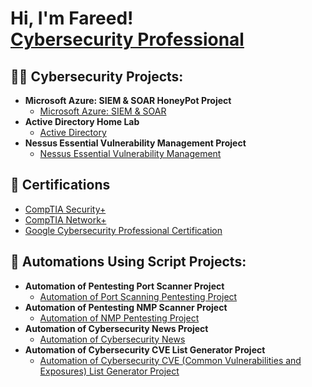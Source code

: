 <h1>Hi, I'm Fareed! <br/><a href="https://github.com/FareedHussaini"> <a href="https://www.linkedin.com/in/fareed-hussaini/">Cybersecurity Professional</a></h1>
  
<h2>👨‍💻 Cybersecurity Projects:</h2>

- <b>Microsoft Azure: SIEM & SOAR HoneyPot Project</b>
  - [Microsoft Azure: SIEM & SOAR](https://github.com/FareedHussaini/Microsoft-Azure-SIEM-SOAR)
- <b>Active Directory Home Lab</b>
  - [Active Directory](https://github.com/FareedHussaini/Active-Directory-Project)
- <b>Nessus Essential Vulnerability Management Project</b>
  - [Nessus Essential Vulnerability Management](https://github.com/FareedHussaini/Vulnerability-Management-Nessus-Essentials)


<h2>🥇 Certifications</h2>

- [CompTIA Security+]()
- [CompTIA Network+]()
- [Google Cybersecurity Professional Certification]()

<h2>🔁 Automations Using Script Projects:</h2>
  
- <b>Automation of Pentesting Port Scanner Project</b>
  - [Automation of Port Scanning Pentesting Project](https://github.com/FareedHussaini/Automation-of-Pentesting-Port-Scanner-Project)
- <b>Automation of Pentesting NMP Scanner Project</b>
  - [Automation of NMP Pentesting Project](https://github.com/FareedHussaini/Automation-of-Pentesting-NMP-Scanner-Project)
- <b>Automation of Cybersecurity News Project</b>
  - [Automation of Cybersecurity News](https://github.com/FareedHussaini/Automation-of-Cybersecurity-News-Project/tree/main)
- <b>Automation of Cybersecurity CVE List Generator Project</b>
  - [Automation of Cybersecurity CVE (Common Vulnerabilities and Exposures) List Generator Project](https://github.com/anwarsyed1/Automation-of-CVE-List)


